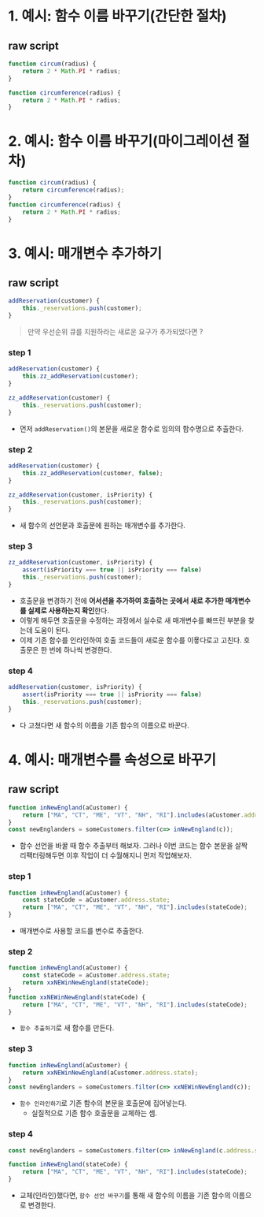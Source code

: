 # 1. 예시: 함수 이름 바꾸기(간단한 절차)
## raw script
```javascript
function circum(radius) {
    return 2 * Math.PI * radius;
}
```

```javascript
function circumference(radius) {
    return 2 * Math.PI * radius;
}
```

# 2. 예시: 함수 이름 바꾸기(마이그레이션 절차)
```javascript
function circum(radius) {
    return circumference(radius);
}
function circumference(radius) {
    return 2 * Math.PI * radius;
}
```

# 3. 예시: 매개변수 추가하기
## raw script
```javascript
addReservation(customer) {
    this._reservations.push(customer);
}
```
> 만약 우선순위 큐를 지원하라는 새로운 요구가 추가되었다면 ?

### step 1
```javascript
addReservation(customer) {
    this.zz_addReservation(customer);
}

zz_addReservation(customer) {
    this._reservations.push(customer);
}
```
- 먼저 `addReservation()`의 본문을 새로운 함수로 임의의 함수명으로 추출한다.

### step 2
```javascript
addReservation(customer) {
    this.zz_addReservation(customer, false);
}

zz_addReservation(customer, isPriority) {
    this._reservations.push(customer);
}
```
- 새 함수의 선언문과 호출문에 원하는 매개변수를 추가한다.

### step 3
```javascript
zz_addReservation(customer, isPriority) {
    assert(isPriority === true || isPriority === false)
    this._reservations.push(customer);
}
```
- 호출문을 변경하기 전에 **어서션을 추가하여 호출하는 곳에서 새로 추가한 매개변수를 실제로 사용하는지 확인**한다.
- 이렇게 해두면 호출문을 수정하는 과정에서 실수로 새 매개변수를 빠뜨린 부분을 찾는데 도움이 된다.
- 이제 기존 함수를 인라인하여 호출 코드들이 새로운 함수를 이욯다로고 고친다. 호출문은 한 번에 하나씩 변경한다.

### step 4
```javascript
addReservation(customer, isPriority) {
    assert(isPriority === true || isPriority === false)
    this._reservations.push(customer);
}
```
- 다 고쳤다면 새 함수의 이름을 기존 함수의 이름으로 바꾼다.

# 4. 예시: 매개변수를 속성으로 바꾸기
## raw script
```javascript
function inNewEngland(aCustomer) {
    return ["MA", "CT", "ME", "VT", "NH", "RI"].includes(aCustomer.address.state);
}
const newEnglanders = someCustomers.filter(c=> inNewEngland(c));
```
- 함수 선언을 바꿀 때 함수 추출부터 해보자. 그러나 이번 코드는 함수 본문을 살짝 리팩터링해두면 이후 작업이 더 수월해지니 먼저 작업해보자.

### step 1
```javascript
function inNewEngland(aCustomer) {
    const stateCode = aCustomer.address.state;
    return ["MA", "CT", "ME", "VT", "NH", "RI"].includes(stateCode);
}
```
- 매개변수로 사용할 코드를 변수로 추출한다.

### step 2
```javascript
function inNewEngland(aCustomer) {
    const stateCode = aCustomer.address.state;
    return xxNEWinNewEngland(stateCode);
}
function xxNEWinNewEngland(stateCode) {
    return ["MA", "CT", "ME", "VT", "NH", "RI"].includes(stateCode);
}
```
- `함수 추출하기`로 새 함수를 만든다.

### step 3
```javascript
function inNewEngland(aCustomer) {
    return xxNEWinNewEngland(aCustomer.address.state);
}
const newEnglanders = someCustomers.filter(c=> xxNEWinNewEngland(c));
```
- `함수 인라인하기`로 기존 함수의 본문을 호출문에 집어넣는다.
  - 실질적으로 기존 함수 호출문을 교체하는 셈.

### step 4
```javascript
const newEnglanders = someCustomers.filter(c=> inNewEngland(c.address.state));

function inNewEngland(stateCode) {
    return ["MA", "CT", "ME", "VT", "NH", "RI"].includes(stateCode);
}
```
- 교체(인라인)했다면, `함수 선언 바꾸기`를 통해 새 함수의 이름을 기존 함수의 이름으로 변경한다.

